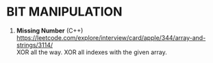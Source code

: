 # BIT MANIPULATION

1. **Missing Number** (C++) <br /> 
https://leetcode.com/explore/interview/card/apple/344/array-and-strings/3114/ <br />
XOR all the way. XOR all indexes with the given array.